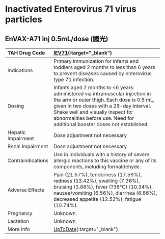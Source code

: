 # Inactivated Enterovirus 71 virus particles

## EnVAX-A71 inj 0.5mL/dose (國光)

| TAH Drug Code      | [IEV71](https://www.tahsda.org.tw/drugs/hissearch.php?drug_code=IEV71){:target="_blank"}                                                                                                                                                                                                |
|:-------------------|:----------------------------------------------------------------------------------------------------------------------------------------------------------------------------------------------------------------------------------------------------------------------------------------|
| Indications        | Primary immunization for infants and toddlers aged 2 months to less than 6 years to prevent diseases caused by enterovirus type 71 infection.                                                                                                                                           |
| Dosing             | Infants aged 2 months to <6 years: administered via intramuscular injection in the arm or outer thigh. Each dose is 0.5 mL, given in two doses with a 28-day interval. Shake well and visually inspect for abnormalities before use. Need for additional booster doses not established. |
| Hepatic Impairment | Dose adjustment not necessary                                                                                                                                                                                                                                                           |
| Renal Impairment   | Dose adjustment not necessary                                                                                                                                                                                                                                                           |
| Contraindications  | Use in individuals with a history of severe allergic reactions to this vaccine or any of its components, including formaldehyde.                                                                                                                                                        |
| Adverse Effects    | Pain (21.57%), tenderness (17.59%), redness (13.42%), swelling (7.36%), bruising (3.88%), fever (?38°C) (10.34%), nausea/vomiting (6.56%), diarrhea (6.86%), decreased appetite (12.52%), fatigue (10.74%).                                                                             |
| Pregnancy          | Unknown                                                                                                                                                                                                                                                                                 |
| Lactation          | Unknown                                                                                                                                                                                                                                                                                 |
| More Info          | [UpToDate](https://www.uptodate.com/contents/inactivated-enterovirus-71-virus-particles-drug-information){:target="_blank"}                                                                                                                                                             |

